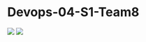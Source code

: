 # Devops-04-S1-Team8

<img src="https://img.shields.io/badge/fastify-000000?style=for-the-badge&logo=fastify&logoColor=white"> <img src="https://img.shields.io/badge/postgresql-4169E1?style=for-the-badge&logo=postgresql&logoColor=white">
